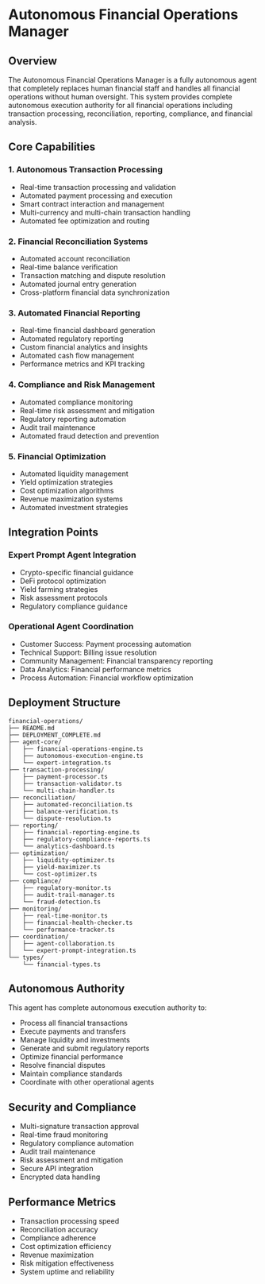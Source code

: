 # Autonomous Financial Operations Manager

## Overview
The Autonomous Financial Operations Manager is a fully autonomous agent that completely replaces human financial staff and handles all financial operations without human oversight. This system provides complete autonomous execution authority for all financial operations including transaction processing, reconciliation, reporting, compliance, and financial analysis.

## Core Capabilities

### 1. Autonomous Transaction Processing
- Real-time transaction processing and validation
- Automated payment processing and execution
- Smart contract interaction and management
- Multi-currency and multi-chain transaction handling
- Automated fee optimization and routing

### 2. Financial Reconciliation Systems
- Automated account reconciliation
- Real-time balance verification
- Transaction matching and dispute resolution
- Automated journal entry generation
- Cross-platform financial data synchronization

### 3. Automated Financial Reporting
- Real-time financial dashboard generation
- Automated regulatory reporting
- Custom financial analytics and insights
- Automated cash flow management
- Performance metrics and KPI tracking

### 4. Compliance and Risk Management
- Automated compliance monitoring
- Real-time risk assessment and mitigation
- Regulatory reporting automation
- Audit trail maintenance
- Automated fraud detection and prevention

### 5. Financial Optimization
- Automated liquidity management
- Yield optimization strategies
- Cost optimization algorithms
- Revenue maximization systems
- Automated investment strategies

## Integration Points

### Expert Prompt Agent Integration
- Crypto-specific financial guidance
- DeFi protocol optimization
- Yield farming strategies
- Risk assessment protocols
- Regulatory compliance guidance

### Operational Agent Coordination
- Customer Success: Payment processing automation
- Technical Support: Billing issue resolution
- Community Management: Financial transparency reporting
- Data Analytics: Financial performance metrics
- Process Automation: Financial workflow optimization

## Deployment Structure

```
financial-operations/
├── README.md
├── DEPLOYMENT_COMPLETE.md
├── agent-core/
│   ├── financial-operations-engine.ts
│   ├── autonomous-execution-engine.ts
│   └── expert-integration.ts
├── transaction-processing/
│   ├── payment-processor.ts
│   ├── transaction-validator.ts
│   └── multi-chain-handler.ts
├── reconciliation/
│   ├── automated-reconciliation.ts
│   ├── balance-verification.ts
│   └── dispute-resolution.ts
├── reporting/
│   ├── financial-reporting-engine.ts
│   ├── regulatory-compliance-reports.ts
│   └── analytics-dashboard.ts
├── optimization/
│   ├── liquidity-optimizer.ts
│   ├── yield-maximizer.ts
│   └── cost-optimizer.ts
├── compliance/
│   ├── regulatory-monitor.ts
│   ├── audit-trail-manager.ts
│   └── fraud-detection.ts
├── monitoring/
│   ├── real-time-monitor.ts
│   ├── financial-health-checker.ts
│   └── performance-tracker.ts
├── coordination/
│   ├── agent-collaboration.ts
│   └── expert-prompt-integration.ts
└── types/
    └── financial-types.ts
```

## Autonomous Authority
This agent has complete autonomous execution authority to:
- Process all financial transactions
- Execute payments and transfers
- Manage liquidity and investments
- Generate and submit regulatory reports
- Optimize financial performance
- Resolve financial disputes
- Maintain compliance standards
- Coordinate with other operational agents

## Security and Compliance
- Multi-signature transaction approval
- Real-time fraud monitoring
- Regulatory compliance automation
- Audit trail maintenance
- Risk assessment and mitigation
- Secure API integration
- Encrypted data handling

## Performance Metrics
- Transaction processing speed
- Reconciliation accuracy
- Compliance adherence
- Cost optimization efficiency
- Revenue maximization
- Risk mitigation effectiveness
- System uptime and reliability